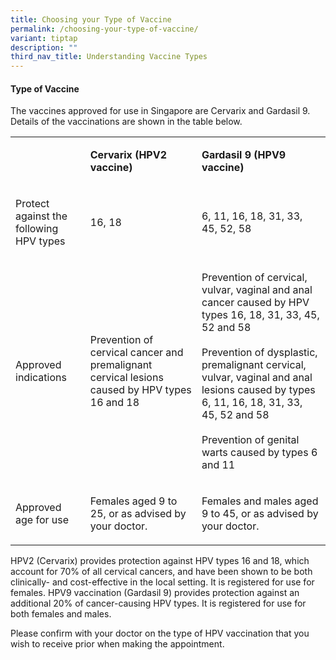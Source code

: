 ```yaml
---
title: Choosing your Type of Vaccine
permalink: /choosing-your-type-of-vaccine/
variant: tiptap
description: ""
third_nav_title: Understanding Vaccine Types
---
```

<h4>Type of Vaccine</h4>
<p>The vaccines approved for use in Singapore are Cervarix and Gardasil 9.
Details of the vaccinations are shown in the table below.</p>
<table style="minWidth: 75px">
<colgroup>
<col>
<col>
<col>
</colgroup>
<tbody>
<tr>
<td rowspan="1" colspan="1">
<p></p>
</td>
<td rowspan="1" colspan="1">
<p><strong>Cervarix (HPV2 vaccine)</strong>
</p>
</td>
<td rowspan="1" colspan="1">
<p><strong>Gardasil 9 (HPV9 vaccine)</strong>
</p>
</td>
</tr>
<tr>
<td rowspan="1" colspan="1">
<p>Protect against the following HPV types</p>
</td>
<td rowspan="1" colspan="1">
<p>16, 18</p>
</td>
<td rowspan="1" colspan="1">
<p>6, 11, 16, 18, 31, 33, 45, 52, 58</p>
</td>
</tr>
<tr>
<td rowspan="1" colspan="1">
<p>Approved indications</p>
</td>
<td rowspan="1" colspan="1">
<p>Prevention of cervical cancer and premalignant cervical lesions caused
by HPV types 16 and 18</p>
</td>
<td rowspan="1" colspan="1">
<p>Prevention of cervical, vulvar, vaginal and anal cancer caused by HPV
types 16, 18, 31, 33, 45, 52 and 58
<br>
<br>Prevention of dysplastic, premalignant cervical, vulvar, vaginal and anal
lesions caused by types 6, 11, 16, 18, 31, 33, 45, 52 and 58
<br>
<br>Prevention of genital warts caused by types 6 and 11</p>
</td>
</tr>
<tr>
<td rowspan="1" colspan="1">
<p>Approved age for use</p>
</td>
<td rowspan="1" colspan="1">
<p>Females aged 9 to 25, or as advised by your doctor.</p>
</td>
<td rowspan="1" colspan="1">
<p>Females and males aged 9 to 45, or as advised by your doctor.</p>
</td>
</tr>
</tbody>
</table>
<p>HPV2 (Cervarix) provides protection against HPV types 16 and 18, which
account for 70% of all cervical cancers, and have been shown to be both
clinically- and cost-effective in the local setting. It is registered for
use for females. HPV9 vaccination (Gardasil 9) provides protection against
an additional 20% of cancer-causing HPV types. It is registered for use
for both females and males.</p>
<p>Please confirm with your doctor on the type of HPV vaccination that you
wish to receive prior when making the appointment.</p>